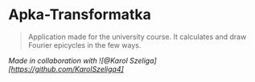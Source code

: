 # Apka-Transformatka
> Application made for the university course. 
> It calculates and draw Fourier epicycles in the few ways. 

*Made in collaboration with ![@Karol Szeliga][https://github.com/KarolSzeliga4]*
